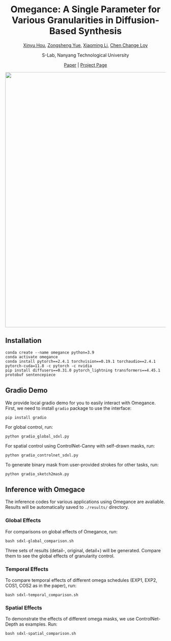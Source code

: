 <div align="center">
<h1>Omegance: A Single Parameter for Various Granularities in Diffusion-Based Synthesis</h1>

[Xinyu Hou](https://itsmag11.github.io/), [Zongsheng Yue](https://zsyoaoa.github.io/), [Xiaoming Li](https://csxmli2016.github.io/), [Chen Change Loy](https://www.mmlab-ntu.com/person/ccloy/)

<div>
    <sup></sup>S-Lab, Nanyang Technological University
</div>

[Paper]() | [Project Page]()

<img src="./figures/teaser.jpg" width="800px">

</div>

## Installation
```
conda create --name omegance python=3.9
conda activate omegance
conda install pytorch==2.4.1 torchvision==0.19.1 torchaudio==2.4.1  pytorch-cuda=11.8 -c pytorch -c nvidia
pip install diffusers==0.31.0 pytorch_lightning transformers==4.45.1 protobuf sentencepiece
```

## Gradio Demo

We provide local gradio demo for you to easily interact with Omegance. First, we need to install ```gradio``` package to use the interface:
```
pip install gradio
```

For global control, run:
```
python gradio_global_sdxl.py
```

For spatial control using ControlNet-Canny with self-drawn masks, run:
```
python gradio_controlnet_sdxl.py
```

To generate binary mask from user-provided strokes for other tasks, run:
```
python gradio_sketch2mask.py
```

## Inference with Omegace

The inference codes for various applications using Omegance are avaliable. Results will be automatically saved to ```./results/``` directory.

### Global Effects

For comparisons on global effects of Omegance, run:
```
bash sdxl-global_comparison.sh
```
Three sets of results (detail-, original, detail+) will be generated. Compare them to see the global effects of granularity control.

### Temporal Effects

To compare temporal effects of different omega schedules (EXP1, EXP2, COS1, COS2 as in the paper), run:
```
bash sdxl-temporal_comparison.sh
```

### Spatial Effects

To demonstrate the effects of different omega masks, we use ControlNet-Depth as examples. Run:
```
bash sdxl-spatial_comparison.sh
```